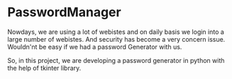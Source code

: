 # PasswordManager
Nowdays, we are using a lot of webistes and on daily basis we login into a large number of webistes.
And security has become a very concern issue.
Wouldn'nt be easy if we had a password Generator with us.

So, in this project, we are developing a password generator in python with the help of tkinter library.
